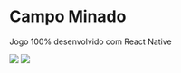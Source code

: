 <h1>Campo Minado</h1>
<p>Jogo 100% desenvolvido com React Native</p>
<img src="https://github.com/ViniciusPRO20/Campo-Minado/assets/115045547/7a9eea20-50a9-42e5-843b-c56a956c2691"/>
<img src="https://github.com/ViniciusPRO20/Campo-Minado/assets/115045547/a878a833-000d-455e-8dad-f59536ca27f4"/>

